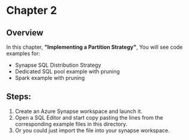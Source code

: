 # Chapter 2

## Overview
In this chapter, **"Implementing a Partition Strategy"**, You will see code examples for: 

* Synapse SQL Distribution Strategy
* Dedicated SQL pool example with pruning
* Spark example with pruning


## Steps:

1. Create an Azure Synapse workspace and launch it.
2. Open a SQL Editor and start copy pasting the lines from the corresponding example files in this directory.
3. Or you could just import the file into your synapse workspace.

